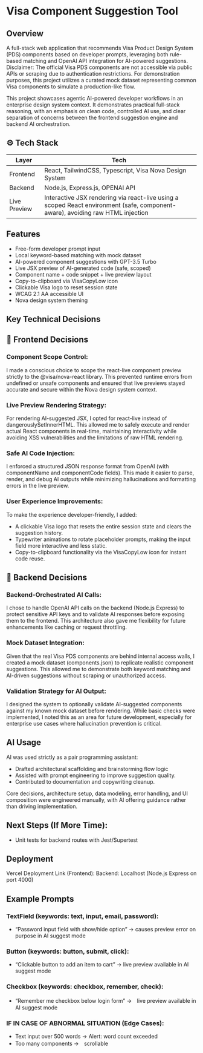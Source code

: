 # Visa Component Suggestion Tool	

## Overview
A full-stack web application that recommends Visa Product Design System (PDS) components based on developer prompts, leveraging both rule-based matching and OpenAI API integration for AI-powered suggestions.
Disclaimer: The official Visa PDS components are not accessible via public APIs or scraping due to authentication restrictions. For demonstration purposes, this project utilizes a curated mock dataset representing common Visa components to simulate a production-like flow.

This project showcases agentic AI-powered developer workflows in an enterprise design system context. It demonstrates practical full-stack reasoning, with an emphasis on clean code, controlled AI use, and clear separation of concerns between the frontend suggestion engine and backend AI orchestration.

## ⚙️ Tech Stack

| Layer       | Tech |
| ------------ | ---- |
| Frontend     | React, TailwindCSS, Typescript, Visa Nova Design System |
| Backend      | Node.js, Express.js, OPENAI API |
| Live Preview | Interactive JSX rendering via react-live using a scoped React environment (safe, component-aware), avoiding raw HTML injection |

## Features
- Free-form developer prompt input
- Local keyword-based matching with mock dataset
- AI-powered component suggestions with GPT-3.5 Turbo
- Live JSX preview of AI-generated code (safe, scoped)
- Component name + code snippet + live preview layout
- Copy-to-clipboard via VisaCopyLow icon
- Clickable Visa logo to reset session state
- WCAG 2.1 AA accessible UI
- Nova design system theming

## Key Technical Decisions
## 💠 Frontend Decisions
### Component Scope Control:
I made a conscious choice to scope the react-live component preview strictly to the @visa/nova-react library. This prevented runtime errors from undefined or unsafe components and ensured that live previews stayed accurate and secure within the Nova design system context.
### Live Preview Rendering Strategy:
For rendering AI-suggested JSX, I opted for react-live instead of dangerouslySetInnerHTML. This allowed me to safely execute and render actual React components in real-time, maintaining interactivity while avoiding XSS vulnerabilities and the limitations of raw HTML rendering.
### Safe AI Code Injection:
I enforced a structured JSON response format from OpenAI (with componentName and componentCode fields). This made it easier to parse, render, and debug AI outputs while minimizing hallucinations and formatting errors in the live preview.
### User Experience Improvements:
To make the experience developer-friendly, I added:
- A clickable Visa logo that resets the entire session state and clears the suggestion history.
- Typewriter animations to rotate placeholder prompts, making the input field more interactive and less static.
- Copy-to-clipboard functionality via the VisaCopyLow icon for instant code reuse.

## 💠 Backend Decisions
### Backend-Orchestrated AI Calls:
I chose to handle OpenAI API calls on the backend (Node.js Express) to protect sensitive API keys and to validate AI responses before exposing them to the frontend. This architecture also gave me flexibility for future enhancements like caching or request throttling.
### Mock Dataset Integration:
Given that the real Visa PDS components are behind internal access walls, I created a mock dataset (components.json) to replicate realistic component suggestions. This allowed me to demonstrate both keyword matching and AI-driven suggestions without scraping or unauthorized access.
### Validation Strategy for AI Output:
I designed the system to optionally validate AI-suggested components against my known mock dataset before rendering. While basic checks were implemented, I noted this as an area for future development, especially for enterprise use cases where hallucination prevention is critical.

## AI Usage
AI was used strictly as a pair programming assistant:
- Drafted architectural scaffolding and brainstorming flow logic	
- Assisted with prompt engineering to improve suggestion quality.
- Contributed to documentation and copywriting cleanup.

Core decisions, architecture setup, data modeling, error handling, and UI composition were engineered manually, with AI offering guidance rather than driving implementation.

## Next Steps (If More Time):
- Unit tests for backend routes with Jest/Supertest

## Deployment
Vercel Deployment Link (Frontend): 
Backend: Localhost (Node.js Express on port 4000)


## Example Prompts 
### TextField (keywords: text, input, email, password):
-	“Password input field with show/hide option” → causes preview error on purpose in AI suggest mode
### Button (keywords: button, submit, click):
-	“Clickable button to add an item to cart” → live preview available in AI suggest mode
### Checkbox (keywords: checkbox, remember, check):
-	“Remember me checkbox below login form” →　live preview available in AI suggest mode
### IF IN CASE OF ABNORMAL SITUATION (Edge Cases): 
- Text input over 500 words → Alert: word count exceeded
- Too many components →　scrollable 



